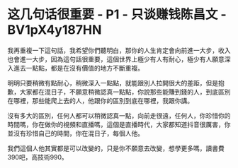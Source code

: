 # 这几句话很重要 - P1 - 只谈赚钱陈昌文 - BV1pX4y187HN

我再重複一下這句話，我希望你們聽明白，那你的人生肯定會向前進一大步，收入也會進一大步，因為這句話很重要，這個世界上極少有人有耐心，極少有人願意深入進去一點點，都是在沒有價值的地方不斷重複。

明明只要稍微有點耐心，稍微深入一點點，就能跟別人拉開很大的差距，但是抱歉，大家都在混日子，不願意稍微認真一點點，你說那些能賺到錢的人，到底區別在哪裡，那些能爬上去的人，他跟你的區別到底在哪裡，我跟你講。

沒有多大的區別，任何人都可以稍微認真一點，向前走很遠，任何人，你珍惜你的時間嗎，你在做你的視頻和直播嗎，這個是直播時代，大家都知道抖音很厲害，你並沒有珍惜自己的時間，你在混日子，每個人他。

我們這個人他其實都是可以改變的，只是你不願意去改變，想學更多嗎，讀書費390吧，高技術990。